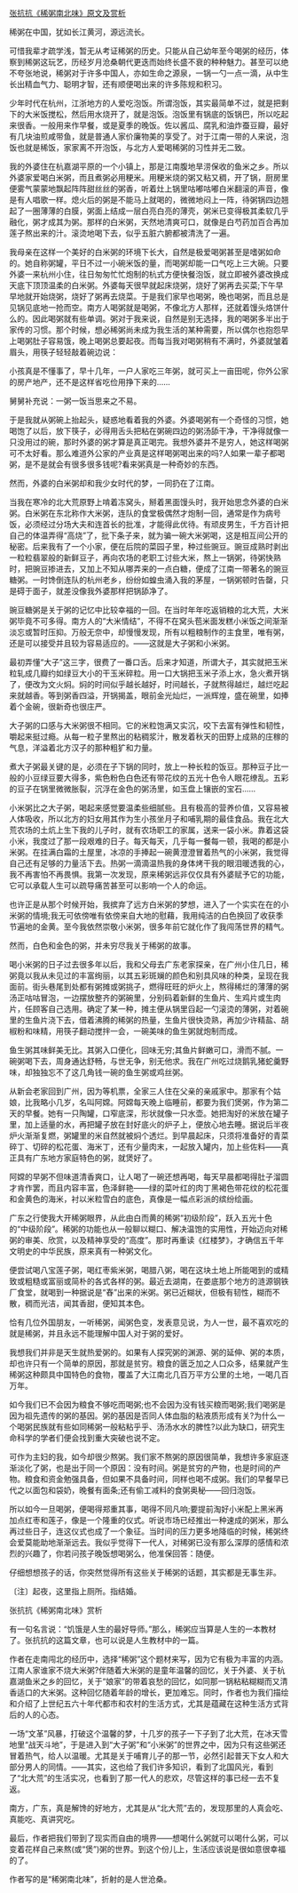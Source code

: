 [张抗抗《稀粥南北味》原文及赏析](https://www.vrrw.net/wx/10761.html)

稀粥在中国，犹如长江黄河，源远流长。

可惜我辈才疏学浅，暂无从考证稀粥的历史。只能从自己幼年至今喝粥的经历，体察到稀粥这玩艺，历经岁月沧桑朝代更迭而始终长盛不衰的种种魅力。甚至可以绝不夸张地说，稀粥对于许多中国人，亦如生命之源泉，一锅一勺一点一滴，从中生长出精血气力、聪明才智，还有顺便喝出来的许多陈规和积习。

少年时代在杭州，江浙地方的人爱吃泡饭。所谓泡饭，其实最简单不过，就是把剩下的大米饭搅松，然后用水烧开了，就是泡饭。泡饭里有锅底的饭锅巴，所以吃起来很香。一般用来作早餐，或是夏季的晚饭。佐以酱瓜、腐乳和油炸蚕豆瓣，最好有几块油煎咸带鱼，就是普通人家价廉物美的享受了。对于江南一带的人来说，泡饭也就是稀饭，家家离不开泡饭，与北方人爱喝稀粥的习性并无二致。

我的外婆住在杭嘉湖平原的一个小镇上，那是江南腹地旱涝保收的鱼米之乡。所以外婆家爱喝白米粥，而且煮粥必用粳米。用粳米烧的粥又粘又稠，开了锅，厨房里便雾气蒙蒙地飘起阵阵甜丝丝的粥香，听着灶上锅里咕嘟咕嘟白米翻滚的声音，像是有人唱歌一样。熄火后的粥是不能马上就喝的，微微地闷上一阵，待粥锅四边翘起了一圈薄薄的白膜，粥面上结成一层白亮白亮的薄壳，粥米已变得极其柔软几乎融化，粥才成其为粥。那样的白米粥，天然地清爽可口，就像是白芍药加百合再加莲子熬出来的汁。滚烫地喝下去，似乎五脏六腑都被清洗了一遍。



我母亲在这样一个美好的白米粥的环境下长大，自然是极爱喝粥甚至是嗜粥如命的。她自称粥罐，平日不过一小碗米饭的量，而喝粥却能一口气吃上三大碗。只要外婆一来杭州小住，往日匆匆忙忙炮制的杭式方便快餐泡饭，就立即被外婆改换成天底下顶顶温柔的白米粥。外婆每天很早就起床烧粥，烧好了粥再去买菜;下午早早地就开始烧粥，烧好了粥再去烧菜。于是我们家早也喝粥，晚也喝粥，而且总是见锅见底地一抢而空。南方人喝粥就是喝粥，不像北方人那样，还就着馒头烙饼什么的。因此喝粥就有些单调。粥对于我来说，自然是别无选择，我的喝粥多半出于家传的习惯。那个时候，想必稀粥尚未成为我生活的某种需要，所以偶尔也抱怨早上喝粥肚子容易饿，晚上喝粥总要起夜。而每当我对喝粥稍有不满时，外婆就皱着眉头，用筷子轻轻敲着碗边说：

小孩真是不懂事了，早十几年，一户人家吃三年粥，就可买上一亩田呢，你外公家的房产地产，还不是这样省吃俭用挣下来的……

舅舅补充说：一粥一饭当思来之不易。

于是我就从粥碗上抬起头，疑惑地看着我的外婆。外婆喝粥有一个奇怪的习惯，她喝饱了以后，放下筷子，必得用舌头把粘在粥碗四边的粥汤舔干净，干净得就像一只没用过的碗，那时外婆的粥才算是真正喝完。我想外婆并不是穷人，她这样喝粥可不太好看。那么难道外公家的产业真是这样喝粥喝出来的吗?人如果一辈子都喝粥，是不是就会有很多很多钱呢?看来粥真是一种奇妙的东西。

然而，外婆的白米粥却和我少女时代的梦，一同扔在了江南。

当我在寒冷的北大荒原野上啃着冻窝头，掰着黑面馒头时，我开始思念外婆的白米粥。白米粥在东北称作大米粥，连队的食堂极偶然才炮制一回，通常是作为病号饭，必须经过分场大夫和连首长的批准，才能得此优待。有顽皮男生，千方百计把自己的体温弄得“高烧”了，批下条子来，就为骗一碗大米粥喝，这是相互间公开的秘密。后来我有了一个小家，便在后院的菜园子里，种过些豌豆。豌豆成熟时剥出一粒粒翡翠般的新鲜豆子，再向农场的老职工讨些大米，熬上一锅粥，待粥快熟时，把豌豆掺进去，又加上不知从哪弄来的一点白糖，便成了江南一带著名的豌豆糖粥。一时馋倒连队的杭州老乡，纷纷如蝗虫涌入我的茅屋，一锅粥顿时告罄，只是碍于面子，就差没像我外婆那样把锅舔净了。

豌豆糖粥是关于粥的记忆中比较幸福的一回。在当时年年吃返销粮的北大荒，大米粥毕竟不可多得。南方人的“大米情结”，不得不在窝头苞米面发糕小米饭之间渐渐淡忘或暂时压抑。万般无奈中，却慢慢发现，所有以粗粮制作的主食里，唯有粥，还是可以接受并且较为容易适应的。——这就是大子粥和小米粥。

最初弄懂“大子”这三字，很费了一番口舌。后来才知道，所谓大子，其实就把玉米粒轧成几瓣约如绿豆大小的干玉米碎粒。用一口大锅把玉米子添上水，急火煮开锅了，便改为文火焖。焖的时间似乎越长越好，时间越长，子就熬得越烂，越烂吃起来就越香。等到粥香四溢，开锅揭盖，眼前金光灿烂，一派辉煌，盛在碗里，如捧着个金碗，很新奇也很庄严。

大子粥的口感与大米粥很不相同。它的米粒饱满又实沉，咬下去富有弹性和韧性，嚼起来挺过瘾。从每一粒子里熬出的粘稠浆汁，散发着秋天的田野上成熟的庄稼的气息，洋溢着北方汉子的那种粗犷和力量。

煮大子粥最关键的是，必须在子下锅的同时，放上一种长粒的饭豆。那种豆子比一般的小豆绿豆要大得多，紫色粉色白色还有带花纹的五光十色令人眼花缭乱。五彩的豆子在锅里微微胀裂，沉浮在金色的粥汤里，如玉盘上镶嵌的宝石……

小米粥比之大子粥，喝起来感觉要温柔些细腻些。且有极高的营养价值，又容易被人体吸收，所以北方的妇女用其作为生小孩坐月子和哺乳期的最佳食品。我在北大荒农场的土炕上生下我的儿子时，就有农场职工的家属，送来一袋小米。靠着这袋小米，我度过了那一段艰难的日子。每天每天，几乎每一餐每一顿，我喝的都是小米粥。在挂满白霜的土屋里，冰凉的手捧起一碗黄澄澄冒着热气的小米粥，我觉得自己还有足够的力量活下去。热粥一滴滴温热我的身体烤干我的眼泪暖透我的心，我不再害怕不再畏惧。我第一次发现，原来稀粥远非仅仅具有外婆赋予它的功能，它可以承载人生可以疏导痛苦甚至可以影响一个人的命运。

也许正是从那个时候开始，我摈弃了远方白米粥的梦想，进入了一个实实在在的小米粥的情境;我无可依傍唯有依傍来自大地的慰藉，我用纯洁的白色换回了收获季节遍地的金黄。至今我依然崇敬小米粥，很多年前它就化作了我闯荡世界的精气。

然而，白色和金色的粥，并未穷尽我关于稀粥的故事。

喝小米粥的日子过去很多年以后，我和父母去广东老家探亲，在广州小住几日，稀粥竟以我从未见过的丰富绚丽，以其五彩斑斓的颜色和别具风味的种类，呈现在我面前。街头巷尾到处都有粥摊或粥挑子，燃得旺旺的炉火上，熬得稀烂的薄薄的粥汤正咕咕冒泡，一边摆放整齐的粥碗里，分别码着新鲜的生鱼片、生鸡片或生肉片，任顾客自己选用。确定了某一种，摊主便从锅里舀起一勺滚烫的薄粥，对着碗里的生鱼片浇下去，借着沸腾的稀粥的热量，生鱼片很快烫熟，再加少许精盐、胡椒粉和味精，用筷子翻动搅拌一会，一碗美味的鱼生粥就炮制而成。

鱼生粥其味鲜美无比。其粥入口便化，回味无穷;其鱼片鲜嫩可口，滑而不腻。一碗粥喝下去，周身通达舒畅，与世无争，别无他求。我在广州吃过烧鹅乳猪蛇羹野味，却独独忘不了这几角钱一碗的鱼生粥或鸡丝粥。

从新会老家回到广州，因为等机票，全家三人住在父亲的亲戚家中。那家有个姑娘，比我略小几岁，名叫阿嫦。阿嫦每天晚上临睡前，都要为我们煲粥，作为第二天的早餐。她有一只陶罐，口窄底深，形状就像一只水壶。她把淘好的米放在罐子里，加上适量的水，再把罐子放在封好底火的炉子上，便放心地去睡。据说后半夜炉火渐渐复燃，粥罐里的米自然就被焖个透烂。到早晨起床，只须将准备好的青菜碎丁、切碎的松花蛋、海米丁，还有少量肉末，一起放入罐内，加上些佐料——真正具有广东地方家庭特色的粥，就煲好了。

阿嫦的早粥不但味道清香爽口，让人喝了一碗还想再喝，每天早晨都喝得肚子溜圆才肯作罢，而且内容丰富，色泽鲜艳——绿的菜叶红的肉丁黑褐色带花纹的松花蛋和金黄色的海米，衬以米粒雪白的底色，真像是一幅点彩派的缤纷绘画。

广东之行使我大开稀粥眼界，从此由白而黄的稀粥“初级阶段”，跃入五光十色的“中级阶段”。稀粥的功能也从一般聊以糊口、解决温饱的实用性，开始迈向对稀粥的审美、欣赏，以及精神享受的“高度”。那时再重读《红楼梦》，才确信五千年文明史的中华民族，原来真有一种粥文化。

便尝试喝八宝莲子粥，喝红枣紫米粥，喝腊八粥，喝在这块土地上所能喝到的或精致或粗糙或富丽或简朴的各式各样的粥。最近去湖南，在娄底那个地方的涟源钢铁厂食堂，就喝到一种据说是“舂”出来的米粥。粥已近糊状，但极有韧性，糊而不散，稠而光洁，闻其香甜，便知其本色。

恰有几位外国朋友，一听稀粥，闻粥色变，发表意见说，为人一世，最不喜欢吃的就是稀粥，并且永远不能理解中国人对于粥的爱好。

我想我们并非是天生就热爱粥的。如果有人探究粥的渊源、粥的延伸、粥的本质，却也许只有一个简单的原因，那就是贫穷。粮食的匮乏加之人口众多，结果就产生稀粥这种颇具中国特色的食物，覆盖了大江南北几百万平方公里的土地，一喝几百万年。

如今我们已不会因为粮食不够吃而喝粥;也不会因为没有钱买粮而喝粥;我们喝粥是因为祖先遗传的粥的基因。粥的基因是否同人体血脂的粘液质形成有关?为什么一个喝粥民族就有些如同稀粥一般粘粘乎乎、汤汤水水的脾性?以此为缺口，研究生命科学的学者们便会找到重大突破也说不定。

可作为主妇的我，如今却很少熬粥。我们家不熬粥的原因很简单，我想许多家庭逐渐淡化了粥，也是出于同一个原因：没有时间。粥是贫穷的产物，也是时间的产物。粮食和资金勉强具备，但如果不具备时间，同样也喝不成粥。我们的早餐早已代之以面包和袋奶，晚餐有面条;还有偷工减料的食粥奥秘——回归泡饭。

所以如今一旦喝粥，便喝得郑重其事，喝得不同凡响;要提前淘好小米配上黑米再加点红枣和莲子，像是一个隆重的仪式。听说市场已经推出一种速成的粥米，那么再过些日子，连这仪式也成了一个象征。当时间的压力更多地降临的时候，稀粥终会爱莫能助地渐渐远去。我似乎觉得下一代人，对稀粥已没有那么深厚的感情和浓烈的兴趣了，你若问孩子晚饭想喝粥么，他准保回答：随便。

仔细想想孩子的话，你突然觉得所有这些关于稀粥的话题，其实都是无事生非。

〔注〕起夜，这里指上厕所。指结婚。

张抗抗《稀粥南北味》赏析

有一句名言说：“饥饿是人生的最好导师。”那么，稀粥应当算是人生的一本教材了。张抗抗的这篇文章，也可以说是人生教材中的一篇。

作者在走南闯北的经历中，选择“稀粥”这个题材来写，因为它有极为丰富的内涵。江南人家谁家不烧大米粥?伴随着大米粥的是童年温馨的回忆，关于外婆、关于杭嘉湖鱼米之乡的回忆，关于“娘家”的带着哀愁的回忆，如同那一锅粘粘糊糊而又清香适口的大米粥。这种回忆随着年龄的增长，更加难忘。同时，作者也为我们描绘和介绍了上世纪五六十年代都市和农村的生活方式，尤其是蕴藏在这种生活方式背后的人的心态。

一场“文革”风暴，打破这个温馨的梦，十几岁的孩子一下子到了北大荒，在冰天雪地里“战天斗地”，于是进入到“大子粥”和“小米粥”的世界之中，因为只有这些粥还冒着热气，给人以温暖。尤其是关于哺育儿子的那一节，必然引起普天下女人和大部分男人的同情。——其实，这也给了我们许多知识，看到了北国风光，看到了“北大荒”的生活实况，也看到了那一代人的悲欢，尽管这样的事已经一去不复返。

南方，广东，真是解馋的好地方，尤其是从“北大荒”去的，发现那里的人真会吃、真能吃、真讲究吃。

最后，作者把我们带到了现实而自由的境界——想喝什么粥就可以喝什么粥，可以变着花样自己来熬(或“煲”)粥的世界。到这个份儿上，生活应该说是很如意很幸福的了。

作者写的是“稀粥南北味”，折射的是人世沧桑。

